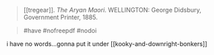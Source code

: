 > [[tregear]]. *The Aryan Maori*. WELLINGTON: George Didsbury, Government Printer, 1885.


> #have #nofreepdf #nodoi


i have no words...gonna put it under [[kooky-and-downright-bonkers]]